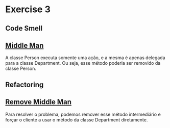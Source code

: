# Exercise 3

## Code Smell
## [Middle Man](https://refactoring.guru/smells/middle-man)
A classe Person executa somente uma ação, e a mesma é apenas delegada para a classe Department. Ou seja, esse método poderia ser removido da classe Person.

## Refactoring
## [Remove Middle Man](https://refactoring.guru/remove-middle-man)
Para resolver o problema, podemos remover esse método intermediário e forçar o cliente a usar o método da classe Department diretamente.